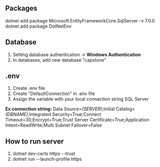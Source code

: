 ## Packages

dotnet add package Microsoft.EntityFrameworkCore.SqlServer -v 7.0.0
dotnet add package DotNetEnv

## Database

1. Setting database authentication -> **Windows Authentication**
2. In databases, add new database "capstone"

## .env

1. Create .env file
2. Create "DefaultConnection" in .env file
3. Assign the variable with your local connection string SQL Server

**Ex connection string:**
Data Source=_(SERVER)_;Initial Catalog=_(DBNAME)_;Integrated Security=True;Connect Timeout=30;Encrypt=True;Trust Server Certificate=True;Application Intent=ReadWrite;Multi Subnet Failover=False

## How to run server

1. dotnet dev-certs https --trust
2. dotnet run --launch-profile https
